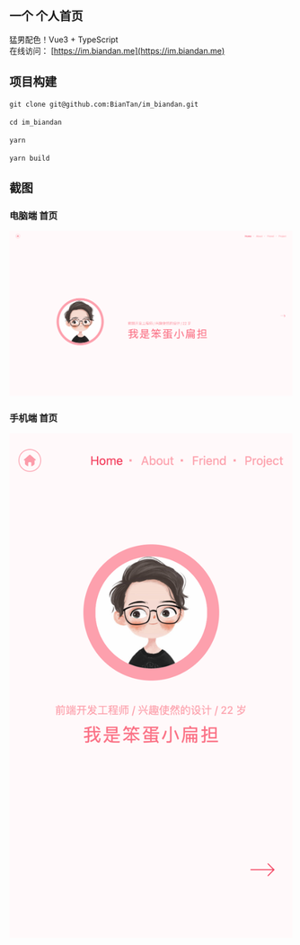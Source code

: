 ## 一个 个人首页

猛男配色！Vue3 + TypeScript  
在线访问： [https://im.biandan.me](https://im.biandan.me)

## 项目构建

```
git clone git@github.com:BianTan/im_biandan.git

cd im_biandan

yarn

yarn build
```

## 截图

### 电脑端 首页

![home_PC](images/home_PC.png)

### 手机端 首页

![home_iPhone](images/home_iPhone.png)
